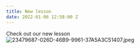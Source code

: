 ```yaml
---
title: New lesson
date: 2022-01-06 12:58:00 Z
---
```


Check out our new lesson 
![23479687-026D-46B9-9961-37A5A3C51407.jpeg](/uploads/23479687-026D-46B9-9961-37A5A3C51407.jpeg)
